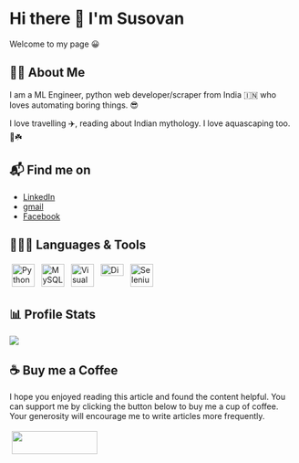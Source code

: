 # Hi there 👋 I'm Susovan

Welcome to my page 😀
## 👱🏻 About Me
I am a ML Engineer, python web developer/scraper from India 🇮🇳 who loves automating boring things. 😎

I love travelling ✈️, reading about Indian mythology. I love aquascaping too. 🐠☘️

## 📬 Find me on

- [LinkedIn](www.linkedin.com/in/susovan-dey)
- [gmail](deysusovan93@gmail.com)
- [Facebook](https://www.facebook.com/susovan.dey.31)


##  👨🏻‍💻 Languages & Tools
<p>
<a href="https://www.python.org/" title="Python"><img src="https://github.com/get-icon/geticon/raw/master/icons/python.svg" alt="Python" width="40px" height="40px" style="vertical-align:top; margin:4px"></a>
<a href="https://dev.mysql.com/" title="MySQL"><img src="https://github.com/get-icon/geticon/raw/master/icons/mysql.svg" alt="MySQL" width="40px" height="40px" style="vertical-align:top; margin:4px"></a>
<a href="https://code.visualstudio.com/" title="Visual Studio Code"><img src="https://github.com/get-icon/geticon/raw/master/icons/visual-studio-code.svg" alt="Visual Studio Code" width="40px" height="40px" style="vertical-align:top; margin:4px"></a>
<a href="https://discord.com/" title="Discord"><img src="https://github.com/get-icon/geticon/raw/master/icons/discord.svg" alt="Discord" width="40px" height="21px" style="vertical-align:top; margin:4px"></a>
<a href="https://selenium.dev/" title="Selenium"><img src="https://github.com/get-icon/geticon/raw/master/icons/selenium.svg" alt="Selenium" width="40px" height="40px" style="vertical-align:top; margin:4px"></a>
</p>


## 📊 Profile Stats
![](https://visitor-badge.laobi.icu/badge?page_id=suovanD.susovanD)


## ☕ Buy me a Coffee
I hope you enjoyed reading this article and found the content helpful. You can support me by clicking the button below to buy me a cup of coffee. Your generosity will encourage me to write articles more frequently.

<a href="https://www.buymeacoffee.com/susovanD"><img src="https://user-images.githubusercontent.com/32951163/117539408-215f3480-b028-11eb-8c21-f634430941a5.png" width="150" height="40" style="vertical-align:top; margin:4px"></a>  

